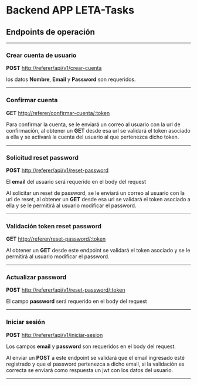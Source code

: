# Backend APP LETA-Tasks

## Endpoints de operación

---

### Crear cuenta de usuario

**POST** <http://referer/api/v1/crear-cuenta>

los datos **Nombre**, **Email** y **Password** son requeridos.

---

### Confirmar cuenta

**GET** <http://referer/confirmar-cuenta/:token>

Para confirmar la cuenta, se le enviará un correo al usuario con la url de confirmación, al obtener un **GET** desde esa url se validará el token asociado a ella y se activará la cuenta del usuario al que pertenezca dicho token.

---

### Solicitud reset password

**POST** <http://referer/api/v1/reset-password>

El **email** del usuario será requerido en el body del request

Al solicitar un reset de password, se le enviará un correo al usuario con la url de reset, al obtener un **GET** desde esa url se validará el token asociado a ella y se le permitirá al usuario modificar el password.

---

### Validación token reset password

**GET** <http://referer/reset-password/:token>

Al obtener un **GET** desde este endpoint se validará el token asociado y se le permitirá al usuario modificar el password.

---

### Actualizar password

**POST** <http://referer/api/v1/reset-password/:token>

El campo **password** será requerido en el body del request

---

### Iniciar sesión

**POST** <http://referer/api/v1/iniciar-sesion>

Los campos **email** y **password** son requeridos en el body del request.

Al enviar un **POST** a este endpoint se validará que el email ingresado esté registrado y que el password pertenezca a dicho email, si la validación es correcta se enviará como respuesta un jwt con los datos del usuario.

---
